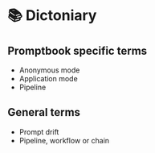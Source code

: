 # 📚 Dictoniary

## Promptbook specific terms

-   Anonymous mode
-   Application mode
-   Pipeline

## General terms

-   Prompt drift
-   Pipeline, workflow or chain
